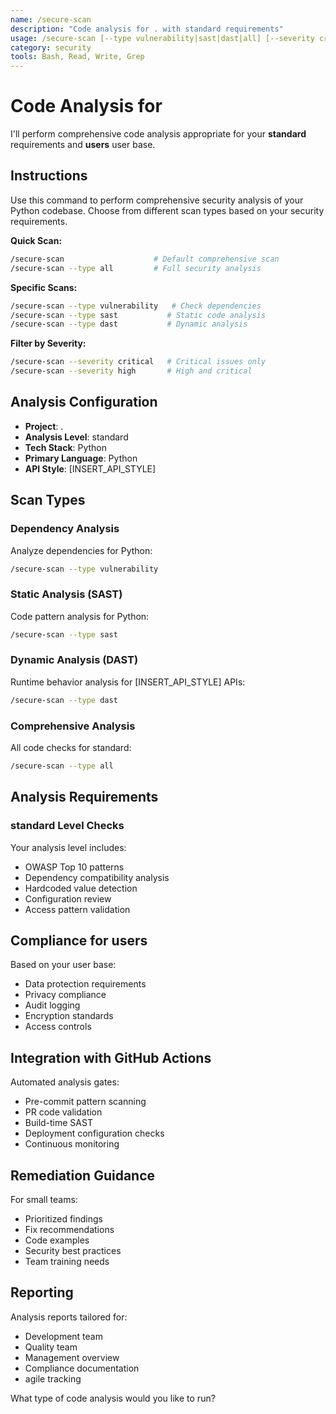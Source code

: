 ```yaml
---
name: /secure-scan
description: "Code analysis for . with standard requirements"
usage: /secure-scan [--type vulnerability|sast|dast|all] [--severity critical|high|medium|low]
category: security
tools: Bash, Read, Write, Grep
---
```


# Code Analysis for

I'll perform comprehensive code analysis appropriate for your **standard** requirements and **users** user base.

## Instructions

Use this command to perform comprehensive security analysis of your Python codebase. Choose from different scan types based on your security requirements.

**Quick Scan:**

```bash
/secure-scan                    # Default comprehensive scan
/secure-scan --type all         # Full security analysis
```

**Specific Scans:**

```bash
/secure-scan --type vulnerability   # Check dependencies
/secure-scan --type sast           # Static code analysis
/secure-scan --type dast           # Dynamic analysis
```

**Filter by Severity:**

```bash
/secure-scan --severity critical   # Critical issues only
/secure-scan --severity high       # High and critical
```

## Analysis Configuration

- **Project**: .
- **Analysis Level**: standard
- **Tech Stack**: Python
- **Primary Language**: Python
- **API Style**: [INSERT_API_STYLE]

## Scan Types

### Dependency Analysis

Analyze dependencies for Python:

```bash
/secure-scan --type vulnerability
```

### Static Analysis (SAST)

Code pattern analysis for Python:

```bash
/secure-scan --type sast
```

### Dynamic Analysis (DAST)

Runtime behavior analysis for [INSERT_API_STYLE] APIs:

```bash
/secure-scan --type dast
```

### Comprehensive Analysis

All code checks for standard:

```bash
/secure-scan --type all
```

## Analysis Requirements

### standard Level Checks

Your analysis level includes:

- OWASP Top 10 patterns
- Dependency compatibility analysis
- Hardcoded value detection
- Configuration review
- Access pattern validation

## Compliance for users

Based on your user base:

- Data protection requirements
- Privacy compliance
- Audit logging
- Encryption standards
- Access controls

## Integration with GitHub Actions

Automated analysis gates:

- Pre-commit pattern scanning
- PR code validation
- Build-time SAST
- Deployment configuration checks
- Continuous monitoring

## Remediation Guidance

For small teams:

- Prioritized findings
- Fix recommendations
- Code examples
- Security best practices
- Team training needs

## Reporting

Analysis reports tailored for:

- Development team
- Quality team
- Management overview
- Compliance documentation
- agile tracking

What type of code analysis would you like to run?

